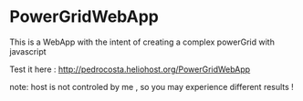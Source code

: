 # PowerGridWebApp
This is a WebApp with the intent of creating a complex powerGrid with javascript  


Test it here : http://pedrocosta.heliohost.org/PowerGridWebApp  

note: host is not controled by me , so you may experience different results !
